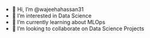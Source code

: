 - 👋 Hi, I’m @wajeehahassan31
- 👀 I’m interested in Data Science 
- 🌱 I’m currently learning about MLOps
- 💞️ I’m looking to collaborate on Data Science Projects

<!---
wajeehahassan31/wajeehahassan31 is a ✨ special ✨ repository because its `README.md` (this file) appears on your GitHub profile.
You can click the Preview link to take a look at your changes.
--->
